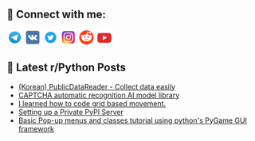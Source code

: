 ## 🔎 Connect with me:
[<img src="https://github.com/bullbesh/bullbesh/blob/main/images/Telegram.png" width="32" height="32" />](https://t.me/bullbesh)
[<img src="https://github.com/bullbesh/bullbesh/blob/main/images/VK.png" width="32" height="32" />](https://vk.com/bullbesh)
[<img src="https://github.com/bullbesh/bullbesh/blob/main/images/Twitter.png" width="32" height="32" />](https://twitter.com/bullbesh1)
[<img src="https://github.com/bullbesh/bullbesh/blob/main/images/Instagram.png" width="32" height="32" />](https://www.instagram.com/bullbesh)
[<img src="https://github.com/bullbesh/bullbesh/blob/main/images/Reddit.png" width="32" height="32" />](https://www.reddit.com/user/bullbesh)
[<img src="https://github.com/bullbesh/bullbesh/blob/main/images/YouTube.png" width="32" height="32" />](https://www.youtube.com/channel/UCtfjRs6uzgq5mfm8S06WTcg)

## 📕 Latest r/Python Posts
<!-- BLOG-POST-LIST:START -->
- [&lpar;Korean&rpar; PublicDataReader - Collect data easily](https://www.reddit.com/r/Python/comments/w4i5yh/korean_publicdatareader_collect_data_easily/)
- [CAPTCHA automatic recognition AI model library](https://www.reddit.com/r/Python/comments/w4i0d7/captcha_automatic_recognition_ai_model_library/)
- [I learned how to code grid based movement.](https://www.reddit.com/r/Python/comments/w4hxly/i_learned_how_to_code_grid_based_movement/)
- [Setting up a Private PyPI Server](https://www.reddit.com/r/Python/comments/w4hh9d/setting_up_a_private_pypi_server/)
- [Basic Pop-up menus and classes tutorial using python&#39;s PyGame GUI framework](https://www.reddit.com/r/Python/comments/w4g0l6/basic_popup_menus_and_classes_tutorial_using/)
<!-- BLOG-POST-LIST:END -->
